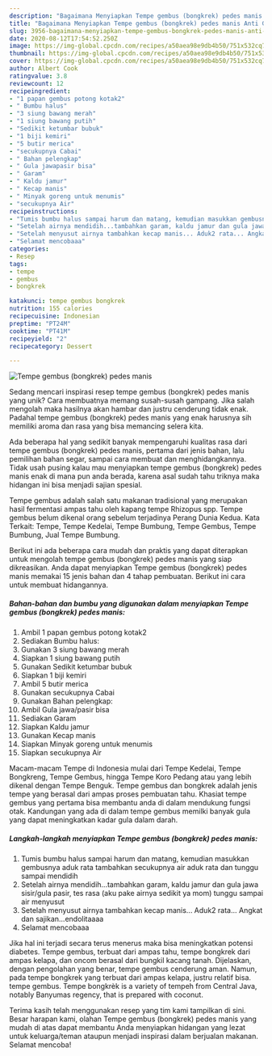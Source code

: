 ```yaml
---
description: "Bagaimana Menyiapkan Tempe gembus (bongkrek) pedes manis Anti Gagal"
title: "Bagaimana Menyiapkan Tempe gembus (bongkrek) pedes manis Anti Gagal"
slug: 3956-bagaimana-menyiapkan-tempe-gembus-bongkrek-pedes-manis-anti-gagal
date: 2020-08-12T17:54:52.250Z
image: https://img-global.cpcdn.com/recipes/a50aea98e9db4b50/751x532cq70/tempe-gembus-bongkrek-pedes-manis-foto-resep-utama.jpg
thumbnail: https://img-global.cpcdn.com/recipes/a50aea98e9db4b50/751x532cq70/tempe-gembus-bongkrek-pedes-manis-foto-resep-utama.jpg
cover: https://img-global.cpcdn.com/recipes/a50aea98e9db4b50/751x532cq70/tempe-gembus-bongkrek-pedes-manis-foto-resep-utama.jpg
author: Albert Cook
ratingvalue: 3.8
reviewcount: 12
recipeingredient:
- "1 papan gembus potong kotak2"
- " Bumbu halus"
- "3 siung bawang merah"
- "1 siung bawang putih"
- "Sedikit ketumbar bubuk"
- "1 biji kemiri"
- "5 butir merica"
- "secukupnya Cabai"
- " Bahan pelengkap"
- " Gula jawapasir bisa"
- " Garam"
- " Kaldu jamur"
- " Kecap manis"
- " Minyak goreng untuk menumis"
- "secukupnya Air"
recipeinstructions:
- "Tumis bumbu halus sampai harum dan matang, kemudian masukkan gembusnya aduk rata tambahkan secukupnya air aduk rata dan tunggu sampai mendidih"
- "Setelah airnya mendidih...tambahkan garam, kaldu jamur dan gula jawa sisir/gula pasir, tes rasa (aku pake airnya sedikit ya mom) tunggu sampai air menyusut"
- "Setelah menyusut airnya tambahkan kecap manis... Aduk2 rata... Angkat dan sajikan...endolitaaaa"
- "Selamat mencobaaa"
categories:
- Resep
tags:
- tempe
- gembus
- bongkrek

katakunci: tempe gembus bongkrek 
nutrition: 155 calories
recipecuisine: Indonesian
preptime: "PT24M"
cooktime: "PT41M"
recipeyield: "2"
recipecategory: Dessert

---
```



![Tempe gembus (bongkrek) pedes manis](https://img-global.cpcdn.com/recipes/a50aea98e9db4b50/751x532cq70/tempe-gembus-bongkrek-pedes-manis-foto-resep-utama.jpg)

Sedang mencari inspirasi resep tempe gembus (bongkrek) pedes manis yang unik? Cara membuatnya memang susah-susah gampang. Jika salah mengolah maka hasilnya akan hambar dan justru cenderung tidak enak. Padahal tempe gembus (bongkrek) pedes manis yang enak harusnya sih memiliki aroma dan rasa yang bisa memancing selera kita.

Ada beberapa hal yang sedikit banyak mempengaruhi kualitas rasa dari tempe gembus (bongkrek) pedes manis, pertama dari jenis bahan, lalu pemilihan bahan segar, sampai cara membuat dan menghidangkannya. Tidak usah pusing kalau mau menyiapkan tempe gembus (bongkrek) pedes manis enak di mana pun anda berada, karena asal sudah tahu triknya maka hidangan ini bisa menjadi sajian spesial.

Tempe gembus adalah salah satu makanan tradisional yang merupakan hasil fermentasi ampas tahu oleh kapang tempe Rhizopus spp. Tempe gembus belum dikenal orang sebelum terjadinya Perang Dunia Kedua. Kata Terkait: Tempe, Tempe Kedelai, Tempe Bumbung, Tempe Gembus, Tempe Bumbung, Jual Tempe Bumbung.


Berikut ini ada beberapa cara mudah dan praktis yang dapat diterapkan untuk mengolah tempe gembus (bongkrek) pedes manis yang siap dikreasikan. Anda dapat menyiapkan Tempe gembus (bongkrek) pedes manis memakai 15 jenis bahan dan 4 tahap pembuatan. Berikut ini cara untuk membuat hidangannya.

<!--inarticleads1-->

##### Bahan-bahan dan bumbu yang digunakan dalam menyiapkan Tempe gembus (bongkrek) pedes manis:

1. Ambil 1 papan gembus potong kotak2
1. Sediakan  Bumbu halus:
1. Gunakan 3 siung bawang merah
1. Siapkan 1 siung bawang putih
1. Gunakan Sedikit ketumbar bubuk
1. Siapkan 1 biji kemiri
1. Ambil 5 butir merica
1. Gunakan secukupnya Cabai
1. Gunakan  Bahan pelengkap:
1. Ambil  Gula jawa/pasir bisa
1. Sediakan  Garam
1. Siapkan  Kaldu jamur
1. Gunakan  Kecap manis
1. Siapkan  Minyak goreng untuk menumis
1. Siapkan secukupnya Air


Macam-macam Tempe di Indonesia mulai dari Tempe Kedelai, Tempe Bongkreng, Tempe Gembus, hingga Tempe Koro Pedang atau yang lebih dikenal dengan Tempe Benguk. Tempe gembus dan bongkrek adalah jenis tempe yang berasal dari ampas proses pembuatan tahu. Khasiat tempe gembus yang pertama bisa membantu anda di dalam mendukung fungsi otak. Kandungan yang ada di dalam tempe gembus memilki banyak gula yang dapat meningkatkan kadar gula dalam darah. 

<!--inarticleads2-->

##### Langkah-langkah menyiapkan Tempe gembus (bongkrek) pedes manis:

1. Tumis bumbu halus sampai harum dan matang, kemudian masukkan gembusnya aduk rata tambahkan secukupnya air aduk rata dan tunggu sampai mendidih
1. Setelah airnya mendidih...tambahkan garam, kaldu jamur dan gula jawa sisir/gula pasir, tes rasa (aku pake airnya sedikit ya mom) tunggu sampai air menyusut
1. Setelah menyusut airnya tambahkan kecap manis... Aduk2 rata... Angkat dan sajikan...endolitaaaa
1. Selamat mencobaaa


Jika hal ini terjadi secara terus menerus maka bisa meningkatkan potensi diabetes. Tempe gembus, terbuat dari ampas tahu, tempe bongkrek dari ampas kelapa, dan oncom berasal dari bungkil kacang tanah. Dijelaskan, dengan pengolahan yang benar, tempe gembus cenderung aman. Namun, pada tempe bongkrek yang terbuat dari ampas kelapa, justru relatif bisa. tempe gembus. Tempe bongkrèk is a variety of tempeh from Central Java, notably Banyumas regency, that is prepared with coconut. 

Terima kasih telah menggunakan resep yang tim kami tampilkan di sini. Besar harapan kami, olahan Tempe gembus (bongkrek) pedes manis yang mudah di atas dapat membantu Anda menyiapkan hidangan yang lezat untuk keluarga/teman ataupun menjadi inspirasi dalam berjualan makanan. Selamat mencoba!
